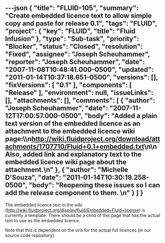 ---json
{
  "title": "FLUID-105",
  "summary": "Create embedded licence text to allow simple copy and paste for release 0.1",
  "tags": "FLUID",
  "project": {
    "key": "FLUID",
    "title": "Fluid Infusion"
  },
  "type": "Sub-task",
  "priority": "Blocker",
  "status": "Closed",
  "resolution": "Fixed",
  "assignee": "Joseph Scheuhammer",
  "reporter": "Joseph Scheuhammer",
  "date": "2007-11-08T10:48:41.000-0500",
  "updated": "2011-01-14T10:37:18.651-0500",
  "versions": [],
  "fixVersions": [
    "0.1"
  ],
  "components": [
    "Release"
  ],
  "environment": null,
  "issueLinks": [],
  "attachments": [],
  "comments": [
    {
      "author": "Joseph Scheuhammer",
      "date": "2007-11-12T17:00:57.000-0500",
      "body": "Added a plain text version of the embedded licence as an attachment to the embedded licence wiki page:\\\n<http://wiki.fluidproject.org/download/attachments/1707710/Fluid+0.1+embedded.txt>\n\nAlso, added link and explanatory text to the embedded licence wiki page about the attachment.\n"
    },
    {
      "author": "Michelle D'Souza",
      "date": "2011-01-14T10:30:19.258-0500",
      "body": "Reopening these issues so I can add the release component to them.&#x20;\n"
    }
  ]
}
---
The embedded licence text in the wiki (<http://wiki.fluidproject.org/display/fluid/Embedded+Fluid+license>) is currently a template.  There should be a child of this page that has the actual text to use as the embedded licence.

Note that this is dependent on the urls for the actual full licences (in our source code repository).

        